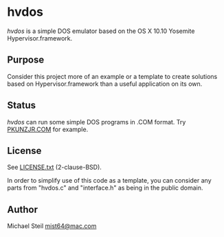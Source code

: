 # hvdos

*hvdos* is a simple DOS emulator based on the OS X 10.10 Yosemite Hypervisor.framework.

## Purpose

Consider this project more of an example or a template to create solutions based on Hypervisor.framework than a useful application on its own.

## Status

*hvdos* can run some simple DOS programs in .COM format. Try [PKUNZJR.COM](https://github.com/libcpu/libcpu/blob/2fa4a9574a3320bd3953d1b238c36f55090405fb/test/bin/x86/pkunzjr.com?raw=true) for example.

## License

See [LICENSE.txt](LICENSE.txt) (2-clause-BSD).

In order to simplify use of this code as a template, you can consider any parts from "hvdos.c" and "interface.h" as being in the public domain.

## Author

Michael Steil <mist64@mac.com>